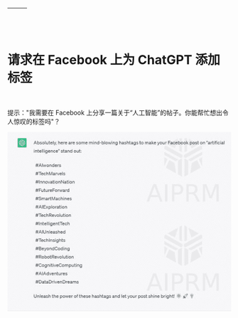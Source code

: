 | ![图片](img/chapter_title_corner_decoration_left.png) |  | ![图片](img/chapter_title_corner_decoration_right.png) |
| --- | --- | --- |

![图片](img/chapter_title_above.png)

# 请求在 Facebook 上为 ChatGPT 添加标签

![图片](img/chapter_title_below.png)

提示："我需要在 Facebook 上分享一篇关于“人工智能”的帖子。你能帮忙想出令人惊叹的标签吗"？

![图片](img/image040.jpg)
